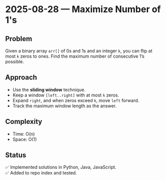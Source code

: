 # 2025-08-28 — Maximize Number of 1's

## Problem
Given a binary array `arr[]` of 0s and 1s and an integer `k`, you can flip at most `k` zeros to ones. Find the maximum number of consecutive 1’s possible.

## Approach
- Use the **sliding window** technique.
- Keep a window `[left..right]` with at most `k` zeros.
- Expand `right`, and when zeros exceed `k`, move `left` forward.
- Track the maximum window length as the answer.

## Complexity
- Time: O(n)  
- Space: O(1)

## Status
✅ Implemented solutions in Python, Java, JavaScript.  
✅ Added to repo index and tested.
